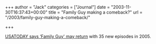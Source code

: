 +++
author = "Jack"
categories = ["Journal"]
date = "2003-11-30T16:37:43+00:00"
title = "Family Guy making a comeback?"
url = "/2003/family-guy-making-a-comeback/"

+++

[USATODAY says &#8216;Family Guy' may return][1] with 35 new episodes in 2005.

 [1]: http://www.usatoday.com/life/television/news/2003-11-18-family-guy_x.htm "USATODAY.com - 'Family Guy' may return"